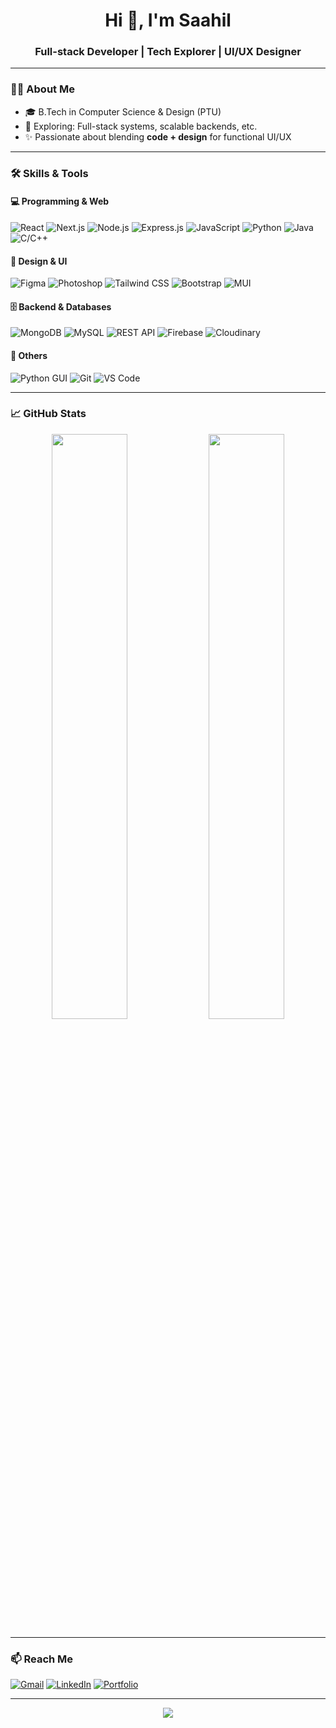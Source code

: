 <h1 align="center">Hi 👋, I'm Saahil</h1>
<h3 align="center">Full-stack Developer | Tech Explorer | UI/UX Designer</h3>

---

### 👨‍💻 About Me

- 🎓 B.Tech in Computer Science & Design (PTU)
- 🧠 Exploring: Full-stack systems, scalable backends, etc.
- ✨ Passionate about blending **code + design** for functional UI/UX

---

### 🛠️ Skills & Tools

#### 💻 Programming & Web
![React](https://img.shields.io/badge/-React-61DAFB?logo=react&logoColor=black)
![Next.js](https://img.shields.io/badge/-Next.js-000000?logo=nextdotjs&logoColor=white)
![Node.js](https://img.shields.io/badge/-Node.js-339933?logo=node.js&logoColor=white)
![Express.js](https://img.shields.io/badge/-Express.js-000000?logo=express&logoColor=white)
![JavaScript](https://img.shields.io/badge/-JavaScript-F7DF1E?logo=javascript&logoColor=black)
![Python](https://img.shields.io/badge/-Python-3776AB?logo=python&logoColor=white)
![Java](https://img.shields.io/badge/-Java-007396?logo=java&logoColor=white)
![C/C++](https://img.shields.io/badge/-C/C++-00599C?logo=c&logoColor=white)

#### 🎨 Design & UI
![Figma](https://img.shields.io/badge/-Figma-F24E1E?logo=figma&logoColor=white)
![Photoshop](https://img.shields.io/badge/-Photoshop-31A8FF?logo=adobe-photoshop&logoColor=white)
![Tailwind CSS](https://img.shields.io/badge/-Tailwind%20CSS-38B2AC?logo=tailwind-css&logoColor=white)
![Bootstrap](https://img.shields.io/badge/-Bootstrap-7952B3?logo=bootstrap&logoColor=white)
![MUI](https://img.shields.io/badge/-MUI-007FFF?logo=mui&logoColor=white)

#### 🗄️ Backend & Databases
![MongoDB](https://img.shields.io/badge/-MongoDB-47A248?logo=mongodb&logoColor=white)
![MySQL](https://img.shields.io/badge/-MySQL-4479A1?logo=mysql&logoColor=white)
![REST API](https://img.shields.io/badge/-REST%20API-FF6F00?logo=swagger&logoColor=white)
![Firebase](https://img.shields.io/badge/-Firebase-FFCA28?logo=firebase&logoColor=black)
![Cloudinary](https://img.shields.io/badge/-Cloudinary-3448C5?logo=cloudinary&logoColor=white)

#### 🧪 Others
![Python GUI](https://img.shields.io/badge/-Python%20GUI-3776AB?logo=python&logoColor=white)
![Git](https://img.shields.io/badge/-Git-F05032?logo=git&logoColor=white)
![VS Code](https://img.shields.io/badge/-VS%20Code-007ACC?logo=visual-studio-code&logoColor=white)

---

### 📈 GitHub Stats

<p align="center">
  <img src="https://github-readme-stats.vercel.app/api?username=saahil0708&show_icons=true&theme=radical" width="49%" />
  <img src="https://github-readme-streak-stats.herokuapp.com?user=saahil0708&theme=radical" width="49%" />
</p>

---

### 📫 Reach Me

[![Gmail](https://img.shields.io/badge/-Gmail-D14836?logo=gmail&logoColor=white)](mailto:saahil.ind.dgp@gmail.com)
[![LinkedIn](https://img.shields.io/badge/-LinkedIn-0A66C2?logo=linkedin&logoColor=white)](https://linkedin.com/in/your-profile)
[![Portfolio](https://img.shields.io/badge/-Portfolio-24292E?logo=github&logoColor=white)](https://github.com/saahil0708)

---

<p align="center">
  <img src="https://komarev.com/ghpvc/?username=saahil0708&label=Profile%20Views&color=blue&style=flat" />
</p>
